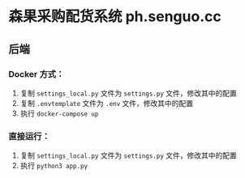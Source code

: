 # 森果采购配货系统 ph.senguo.cc

## 后端

### Docker 方式：

1. 复制 `settings_local.py` 文件为 `settings.py` 文件，修改其中的配置
1. 复制 `.envtemplate` 文件为 `.env` 文件，修改其中的配置
1. 执行 `docker-compose up`

### 直接运行：

1. 复制 `settings_local.py` 文件为 `settings.py` 文件，修改其中的配置
1. 执行 `python3 app.py`

